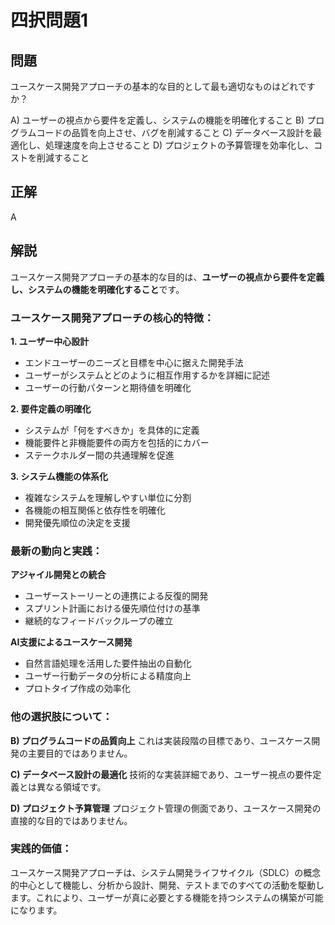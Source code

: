 # 四択問題1

## 問題
ユースケース開発アプローチの基本的な目的として最も適切なものはどれですか？

A) ユーザーの視点から要件を定義し、システムの機能を明確化すること
B) プログラムコードの品質を向上させ、バグを削減すること
C) データベース設計を最適化し、処理速度を向上させること
D) プロジェクトの予算管理を効率化し、コストを削減すること

## 正解
A

## 解説
ユースケース開発アプローチの基本的な目的は、**ユーザーの視点から要件を定義し、システムの機能を明確化すること**です。

### ユースケース開発アプローチの核心的特徴：

**1. ユーザー中心設計**
- エンドユーザーのニーズと目標を中心に据えた開発手法
- ユーザーがシステムとどのように相互作用するかを詳細に記述
- ユーザーの行動パターンと期待値を明確化

**2. 要件定義の明確化**
- システムが「何をすべきか」を具体的に定義
- 機能要件と非機能要件の両方を包括的にカバー
- ステークホルダー間の共通理解を促進

**3. システム機能の体系化**
- 複雑なシステムを理解しやすい単位に分割
- 各機能の相互関係と依存性を明確化
- 開発優先順位の決定を支援

### 最新の動向と実践：

**アジャイル開発との統合**
- ユーザーストーリーとの連携による反復的開発
- スプリント計画における優先順位付けの基準
- 継続的なフィードバックループの確立

**AI支援によるユースケース開発**
- 自然言語処理を活用した要件抽出の自動化
- ユーザー行動データの分析による精度向上
- プロトタイプ作成の効率化

### 他の選択肢について：

**B) プログラムコードの品質向上**
これは実装段階の目標であり、ユースケース開発の主要目的ではありません。

**C) データベース設計の最適化**
技術的な実装詳細であり、ユーザー視点の要件定義とは異なる領域です。

**D) プロジェクト予算管理**
プロジェクト管理の側面であり、ユースケース開発の直接的な目的ではありません。

### 実践的価値：

ユースケース開発アプローチは、システム開発ライフサイクル（SDLC）の概念的中心として機能し、分析から設計、開発、テストまでのすべての活動を駆動します。これにより、ユーザーが真に必要とする機能を持つシステムの構築が可能になります。 